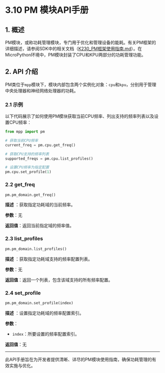 # 3.10 PM 模块API手册

## 1. 概述

PM模块，或称功耗管理模块，专门用于优化和管理设备的能耗。有关PM框架的详细描述，请参阅SDK中的相关文档（[K230_PM框架使用指南.md](https://github.com/kendryte/k230_docs/blob/main/zh/01_software/board/mpp/K230_PM%E6%A1%86%E6%9E%B6%E4%BD%BF%E7%94%A8%E6%8C%87%E5%8D%97.md)）。在MicroPython环境中，PM模块封装了CPU和KPU两部分的功耗管理功能。

## 2. API 介绍

PM类位于`mpp`模块下，模块内部包含两个实例化对象：`cpu`和`kpu`，分别用于管理中央处理器和神经网络处理器的功耗。

### 2.1 示例

以下代码展示了如何使用PM模块获取当前CPU频率、列出支持的频率列表以及设置CPU频率：

```python
from mpp import pm

# 获取当前CPU频率
current_freq = pm.cpu.get_freq()

# 获取CPU支持的频率列表
supported_freqs = pm.cpu.list_profiles()

# 设置CPU频率为指定配置
pm.cpu.set_profile(1)
```

### 2.2 get_freq

```python
pm.pm_domain.get_freq()
```

**描述**
：获取指定功耗域的当前频率。

**参数**：无

**返回值**：返回当前指定域的频率值。

### 2.3 list_profiles

```python
pm.pm_domain.list_profiles()
```

**描述**
：获取指定功耗域支持的频率配置列表。

**参数**：无

**返回值**：返回一个列表，包含该域支持的所有频率配置。

### 2.4 set_profile

```python
pm.pm_domain.set_profile(index)
```

**描述**
：设置指定功耗域的频率配置索引。

**参数**：

- `index`：所要设置的频率配置索引。

**返回值**：无

---

此API手册旨在为开发者提供清晰、详尽的PM模块使用指南，确保功耗管理的有效实施与优化。

